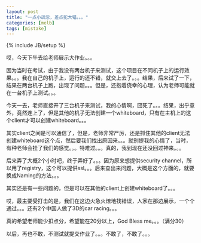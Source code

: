 ```yaml
---
layout: post
title: "一点小疏忽，差点犯大错。。。"
categories: [melb]
tags: [mistake]
---
```

{% include JB/setup %}

哎，今天下午去给老师展示大作业。。。

因为当时在考试，由于我没有两台机子来测试，这个项目在不同机子上的运行效果。。。我在自己的机子上，运行的还不错，就交上去了。。。结果，后来试了一下，结果在两台机子上跑，出现了问题。。。但是，还抱着侥幸的心理，认为老师可能就在一台机子上测试。。。

今天一去，老师直接开了三台机子来测试，我的心情啊，囧死了。。。结果，出乎意外，竟然连上了，但是其他的机子无法创建一个whiteboard，只有在主机上的这个client才可以创建whiteboard。。。

其实client之间是可以通信了，但是，老师非常严厉，还是抓住其他的client无法创建whiteboard这个点，然后要我们找出原因来。。。就别提我的心情了，当时，有种老师会挂了我们的感觉。。。特难过。。。真的，我到现在还没回过神来。。。

后来弄了大概2个小时吧，终于弄好了。。。因为原来想提供security channel，所以用了registry，这个可以提供ssl。。。后来查出来问题，大概是这个方面的，就要换成Naming的方法。。。

其实还是有一些问题的，但是可以在其他的client上创建whiteboard了。。。

哎，最主要受打击的是，我们在这边火急火燎地找错误，人家在那边展示，一个个通过。。。还有2个中国人做了3D的car racing。。。

真的希望老师能少扣点分，希望能在20分以上，God Bless me。。。（满分30）

以后，再也不敢，不测试就提交作业了。。。不敢了，不敢了。。。